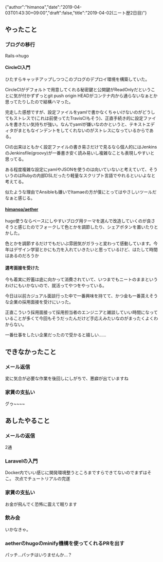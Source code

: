 {"author":"himanoa","date":"2019-04-03T01:43:30+09:00","draft":false,"title":"2019-04-02(ニート歴2日目)"}
## やったこと

### ブログの移行

Rails→hugo

#### CircleCI入門

ひたすらキャッチアップしつつこのブログのデプロイ環境を構築していた。

CircleCIがデフォルトで用意してくれる秘密鍵と公開鍵がReadOnlyだということに気が付かずずっとgit push origin HEADがコンテナ内から通らないなぁとか思ってたりしたので結構ハマった。

完走した感想ですが、設定ファイルをyamlで書かなくちゃいけないのがどうしてもストレスで(これは前使ってたTravisCIもそう)、正直手続き的に設定ファイルを書きたい気持ちが強い。なんでyamlが嫌いなのかというと、テキストエディタがまともなインデントをしてくれないのがストレスになっているからである。

CIの出来はともかく設定ファイルの書き易さだけで見るなら個人的にはJenkinsのJenkinsfile(groovy)が一番書き安く読み易いし複雑なことも表現しやすいと思ってる。

ある程度複雑な設定にyamlやJSONを使うのは向いていないと考えていて、そういうのはRubyの内部DSLだったり軽量なスクリプト言語でやれるといいよなと考えてる。

似たような理由でAnsibleも嫌いでItamaeの方が僕にとってはやさしいツールだなぁと感じる。

#### [himanoa/aether](https://github.com/himanoa/aether)

hugo使うならベースにしやすいブログ用テーマを選んで改造していくのが良さそうと感じたのでフォークして色とかを調節したり、シェアボタンを置いたりとかした。

色とかを調節するだけでもだいぶ雰囲気がガラっと変わって感動しています。今年はデザイン学習とかにも力を入れていきたいと思っているけど、はたして時間はあるのだろうか

#### 選考面接を受けた

今も着実に貯蓄は底に向かって消費されていて、いつまでもニートのままというわけにもいかないので、就活ってやつをやっている。

今日は以前カジュアル面談行った中で一番興味を持てて、かつ金も一番貰えそうな企業の採用面接を受けにいった。

正直こういう採用面接って採用担当者のエンジニアと雑談していい時間になっていることが多くて今回もそうだったんだけど手応えみたいなのがまったくよくわからない。

一番仕事をしたい企業だったので受かると嬉しい……

## できなかったこと

### メール返信

変に気合が必要な作業を後回しにしがちで、悪癖が出ていますね

### 家賃の支払い

グゥ~~~~

## あしたやること

### メールの返信

2通

### Laravelの入門

Docker内でいい感じに開発環境整うところまですらできてないのでまずはそこ。
次点でチュートリアルの完遂

### 家賃の支払い

お金が飛んでく恐怖に震えて眠ります

### 飲み会

いかなきゃ。

### aetherのhugoのminify機構を使ってくれるPRを出す

パッチ…パッチはいりませんか…？

